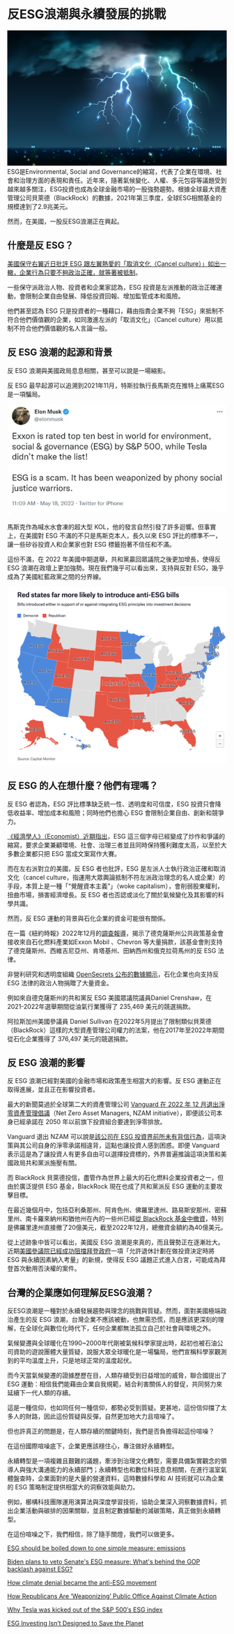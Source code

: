 
# 反ESG浪潮與永續發展的挑戰
![](../005-Files/28574.jpg)
ESG是Environmental, Social and Governance的縮寫，代表了企業在環境、社會和治理方面的表現和責任。近年來，隨著氣候變化、人權、多元包容等議題受到越來越多關注，ESG投資也成為全球金融市場的一股強勢趨勢。根據全球最大資產管理公司貝萊德（BlackRock）的數據，2021年第三季度，全球ESG相關基金的規模達到了2.9兆美元。

然而，在美國，一股反ESG浪潮正在興起。

## 什麼是反 ESG？

[美國保守右翼近日批評 ESG 跟左翼熱愛的「取消文化（Cancel culture）」如出一轍，企業行為只要不夠政治正確，就等著被抵制](https://udn.com/news/story/6811/6359478)。

一些保守派政治人物、投資者和企業家認為，ESG 投資是左派推動的政治正確運動，會限制企業自由發展、降低投資回報、增加監管成本和風險。

他們甚至認為 ESG 只是投資者的一種藉口，藉由指責企業不夠「ESG」來抵制不符合他們價值觀的企業，如同激進左派的「取消文化」（Cancel culture）用以抵制不符合他們價值觀的名人言論一般。

## 反 ESG 浪潮的起源和背景

反 ESG 浪潮與美國政局息息相關，甚至可以說是一場縮影。

反 ESG 最早起源可以追溯到2021年11月，特斯拉執行長馬斯克在推特上痛罵ESG是一項騙局。

![](../005-Files/1.png)

馬斯克作為喊水水會凍的超大型 KOL，他的發言自然引發了許多迴響。但事實上，在美國對 ESG 不滿的不只是馬斯克本人，長久以來 ESG 評比的標準不一，讓一些矽谷投資人和企業家也對 ESG 標籤抱著不信任和不滿。

這份不滿，在 2022 年美國中期選舉，共和黨贏回眾議院之後更加增長，使得反 ESG 浪潮在政壇上更加強勢。現在我們幾乎可以看出來，支持與反對 ESG，幾乎成為了美國紅藍政黨之間的分界線。

![](../005-Files/2.png)


## 反 ESG 的人在想什麼？他們有理嗎？

反 ESG 者認為，ESG 評比標準缺乏統一性、透明度和可信度，ESG 投資只會降低收益率、增加成本和風險；同時他們也擔心 ESG 會限制企業自由、創新和競爭力。

[《經濟學人》（Economist）近期指出](https://www-economist-com.translate.goog/leaders/2022/07/21/esg-should-be-boiled-down-to-one-simple-measure-emissions?_x_tr_sl=en&_x_tr_tl=zh-TW&_x_tr_hl=zh-TW&_x_tr_pto=op,sc)，ESG 這三個字母已經變成了炒作和爭議的縮寫，要求企業兼顧環境、社會、治理三者並且同時保持獲利難度太高，以至於大多數企業都只把 ESG 當成文案寫作大賽。

而在左右派對立的美國，反 ESG 者也批評，ESG 是左派人士執行政治正確和取消文化（cancel culture，指運用大眾輿論抵制不符左派政治理念的名人或企業）的手段，本質上是一種「“覺醒資本主義”」（woke capitalism），會削弱股東權利，扭曲市場，損害經濟增長。反 ESG 者也否認或淡化了關於氣候變化及其影響的科學共識。

然而，反 ESG 運動的背景與石化企業的資金可能很有關係。

在一篇《紐約時報》2022年12月的[調查報導](https://www.nytimes.com/2022/12/04/climate/texas-public-policy-foundation-climate-change.html)，揭示了德克薩斯州公共政策基金會接收來自石化燃料產業如Exxon Mobil 、Chevron 等大量捐款，該基金會則支持了德克薩斯州、西維吉尼亞州、肯塔基州、田納西州和俄克拉荷馬州的反 ESG 法律。

非營利研究和透明度組織 [OpenSecrets 公布的數據顯示](https://www.opensecrets.org/industries/indus.php?ind=e01)，石化企業也向支持反ESG 法律的政治人物捐贈了大量資金。

例如來自德克薩斯州的共和黨反 ESG 美國眾議院議員Daniel Crenshaw，在2021-2022年選舉期間從油氣行業獲得了 235,469 美元的競選捐款。

阿拉斯加州美國參議員 Daniel Sullivan 在2022年5月提出了限制類似貝萊德（BlackRock）這樣的大型資產管理公司權力的法案，他在2017年至2022年期間從石化企業獲得了 376,497 美元的競選捐款。

## 反 ESG 浪潮的影響

反 ESG 浪潮已經對美國的金融市場和政策產生相當大的影響。反 ESG 運動正在取得進展，並且正在影響投資者。

最大的新聞莫過於全球第二大的資產管理公司 [Vanguard 在 2022 年 12 月退出淨零資產管理倡議](https://www.energymonitor.ai/finance/sustainable-finance/how-climate-denial-became-the-anti-esg-movement/)（Net Zero Asset Managers, NZAM initiative），即便該公司本身已經承諾在 2050 年以前旗下投資組合要達到淨零排放。

Vanguard 退出 NZAM 可以說是[該公司在 ESG 投資界前所未有背信行為](https://www.bloomberg.com/news/articles/2022-12-07/vanguard-quits-net-zero-alliance-marking-biggest-defection-yet)，這項決策與其公司自身的淨零承諾相違背，這點也讓投資人感到困惑。即便 Vanguard 表示這是為了讓投資人有更多自由可以選擇投資標的，外界普遍推論這項決策和美國政局共和黨派施壓有關。

而 BlackRock 貝萊德投信，盡管作為世界上最大的石化燃料企業投資者之一，但由於廣泛提供 ESG 基金，BlackRock 現在也成了共和黨派反 ESG 運動的主要攻擊目標。

在最近幾個月中，包括亞利桑那州、阿肯色州、佛羅里達州、路易斯安那州、密蘇里州、南卡羅來納州和猶他州在內的一些州已經[從 BlackRock 基金中撤資](https://observer.com/2022/12/here-are-the-states-pulling-their-blackrock-investments-as-returns-on-esg-funds-lag/)，特別是佛羅里達州直接撤了20億美元，截至2022年12月，總撤資金額約為40億美元。

從上述跡象中皆可以看出，美國反 ESG 浪潮是來真的，而且聲勢正在逐漸壯大。近期[美國參議院已經成功阻擋拜登政府](https://www.nytimes.com/2023/03/02/business/dealbook/esg-biden-white-house-congress.html)一項「允許退休計劃在做投資決定時將 ESG 與永續因素納入考量」的新規，使得反 ESG 議題正式進入白宮，可能成為拜登首次動用否決權的案件。

## 台灣的企業應如何理解反ESG浪潮？

反ESG浪潮是一種對於永續發展趨勢與理念的挑戰與質疑。然而，面對美國極端政治產生的反 ESG 浪潮，台灣企業不應該被動，也無需恐慌，而是應該更深刻的理解，在全球化與數位化時代下，任何企業都無法孤立自己於社會與環境之外。

氣候變遷與全球暖化在1990~2000年代剛被氣候科學家提出時，起初也被石油公司資助的遊說團體大量質疑，說服大眾全球暖化是一場騙局，他們宣稱科學家觀測到的平均溫度上升，只是地球正常的溫度起伏。

而今天當氣候變遷的證據歷歷在目，人類存續受到日益增加的威脅，聯合國提出了 ESG 運動：相信我們能藉由企業自我規範，結合利害關係人的督促，共同努力來延續下一代人類的存續。

這是一種信仰，也如同任何一種信仰，都勢必受到質疑。更甚地，這份信仰擋了太多人的財路，因此這份質疑與反彈，自然更加地大力且喧噪了。

但也許真正的問題是，在人類存續的關鍵時刻，我們是否負擔得起這份喧噪？

在這份國際喧噪底下，企業更應該穩住心，專注做好永續轉型。

永續轉型是一項複雜且艱難的議題，牽涉到治理文化轉型，需要具備紮實觀念的領導人與強大溝通能力的永續部門；永續轉型也和數位科技息息相關，在進行溫室氣體盤查時，企業面對的是大量的營運資料，這時數據科學和 AI 技術就可以為企業的 ESG 策略制定提供相當大的洞察效能與助力。

例如，櫛構科技團隊運用演算法與深度學習技術，協助企業深入洞察數據資料，抓出企業活動與碳排的因果關聯，並且制定數據驅動的減碳策略，真正做到永續轉型。

在這份喧噪之下，我們相信，除了隨手關燈，我們可以做更多。


[ESG should be boiled down to one simple measure: emissions](https://www-economist-com.translate.goog/leaders/2022/07/21/esg-should-be-boiled-down-to-one-simple-measure-emissions?_x_tr_sl=en&_x_tr_tl=zh-TW&_x_tr_hl=zh-TW&_x_tr_pto=op,sc)

[Biden plans to veto Senate's ESG measure: What's behind the GOP backlash against ESG?](https://news.yahoo.com/biden-plans-veto-senates-esg-201129554.html)

[How climate denial became the anti-ESG movement](https://www.energymonitor.ai/finance/sustainable-finance/how-climate-denial-became-the-anti-esg-movement/)

[How Republicans Are ‘Weaponizing’ Public Office Against Climate Action](https://www.nytimes.com/2022/08/05/climate/republican-treasurers-climate-change.html)

[Why Tesla was kicked out of the S&P 500′s ESG index](https://www.cnbc.com/2022/05/18/why-tesla-was-kicked-out-of-the-sp-500s-esg-index.html)

[ESG Investing Isn’t Designed to Save the Planet](https://hbr.org/2022/08/esg-investing-isnt-designed-to-save-the-planet)


